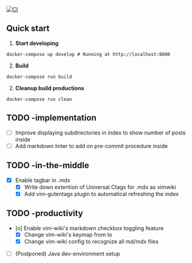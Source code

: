 [![CI](https://github.com/moovinzoo/personal-web/actions/workflows/publish-asset-by-new-tag.yml/badge.svg)](https://github.com/moovinzoo/personal-web/actions/workflows/publish-asset-by-new-tag.yml)

## Quick start

1.  **Start developing**
```shell
docker-compose up develop # Running at http://localhost:8000
```

2.  **Build**
```shell
docker-compose run build
```

2.  **Cleanup build productions**
```shell
docker-compose run clean
```

## TODO -implementation
- [ ] Improve displaying subdirectories in index to show number of posts inside
- [ ] Add markdown linter to add on pre-commit procedure inside

## TODO -in-the-middle
- [X] Enable tagbar in .mdx
  - [X] Write down extention of Universal Ctags for .mdx as vimwiki
  - [X] Add vim-gutentags plugin to automatical refreshing the index

## TODO -productivity
- [o] Enable vim-wiki's markdown checkbox toggling feature
    - [X] Change vim-wiki's keymap from <C-Space> to <Leader>
    - [X] Change vim-wiki config to recognize all md/mdx files
- [ ] (Postponed) Java dev-environment setup
